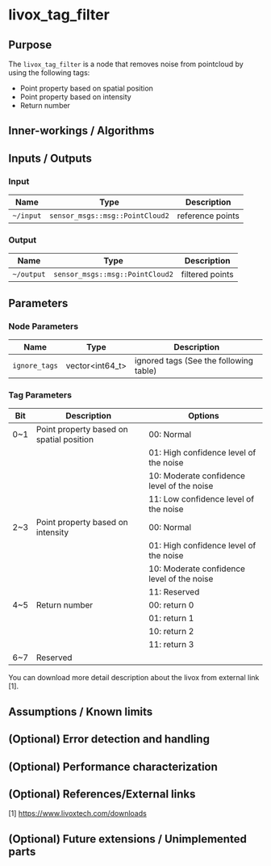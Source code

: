 # livox_tag_filter

## Purpose

The `livox_tag_filter` is a node that removes noise from pointcloud by using the following tags:

- Point property based on spatial position
- Point property based on intensity
- Return number

## Inner-workings / Algorithms

<!-- Write how this package works. Flowcharts and figures are great. Add sub-sections as you like.

Example:
  ### Flowcharts

  ...(PlantUML or something)

  ### State Transitions

  ...(PlantUML or something)

  ### How to filter target obstacles

  ...

  ### How to optimize trajectory

  ...
-->

## Inputs / Outputs

### Input

| Name      | Type                            | Description      |
| --------- | ------------------------------- | ---------------- |
| `~/input` | `sensor_msgs::msg::PointCloud2` | reference points |

### Output

| Name       | Type                            | Description     |
| ---------- | ------------------------------- | --------------- |
| `~/output` | `sensor_msgs::msg::PointCloud2` | filtered points |

## Parameters

### Node Parameters

| Name          | Type            | Description                            |
| ------------- | --------------- | -------------------------------------- |
| `ignore_tags` | vector<int64_t> | ignored tags (See the following table) |

### Tag Parameters

| Bit | Description                              | Options                                    |
| --- | ---------------------------------------- | ------------------------------------------ |
| 0~1 | Point property based on spatial position | 00: Normal                                 |
|     |                                          | 01: High confidence level of the noise     |
|     |                                          | 10: Moderate confidence level of the noise |
|     |                                          | 11: Low confidence level of the noise      |
| 2~3 | Point property based on intensity        | 00: Normal                                 |
|     |                                          | 01: High confidence level of the noise     |
|     |                                          | 10: Moderate confidence level of the noise |
|     |                                          | 11: Reserved                               |
| 4~5 | Return number                            | 00: return 0                               |
|     |                                          | 01: return 1                               |
|     |                                          | 10: return 2                               |
|     |                                          | 11: return 3                               |
| 6~7 | Reserved                                 |                                            |

You can download more detail description about the livox from external link [1].

## Assumptions / Known limits

<!-- Write assumptions and limitations of your implementation.

Example:
  This algorithm assumes obstacles are not moving, so if they rapidly move after the vehicle started to avoid them, it might collide with them.
  Also, this algorithm doesn't care about blind spots. In general, since too close obstacles aren't visible due to the sensing performance limit, please take enough margin to obstacles.
-->

## (Optional) Error detection and handling

<!-- Write how to detect errors and how to recover from them.

Example:
  This package can handle up to 20 obstacles. If more obstacles found, this node will give up and raise diagnostic errors.
-->

## (Optional) Performance characterization

<!-- Write performance information like complexity. If it wouldn't be the bottleneck, not necessary.

Example:
  ### Complexity

  This algorithm is O(N).

  ### Processing time

  ...
-->

## (Optional) References/External links

[1] <https://www.livoxtech.com/downloads>

## (Optional) Future extensions / Unimplemented parts

<!-- Write future extensions of this package.

Example:
  Currently, this package can't handle the chattering obstacles well. We plan to add some probabilistic filters in the perception layer to improve it.
  Also, there are some parameters that should be global(e.g. vehicle size, max steering, etc.). These will be refactored and defined as global parameters so that we can share the same parameters between different nodes.
-->
